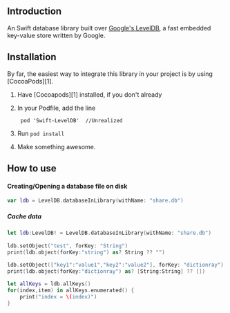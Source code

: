## Introduction

An Swift database library built over [Google's LevelDB](http://code.google.com/p/leveldb), a fast embedded key-value store written by Google.

## Installation

By far, the easiest way to integrate this library in your project is by using [CocoaPods][1].

1. Have [Cocoapods][1] installed, if you don't already
2. In your Podfile, add the line 

        pod 'Swift-LevelDB'  //Unrealized

3. Run `pod install`
4. Make something awesome.

## How to use

#### Creating/Opening a database file on disk

```Swift
var ldb = LevelDB.databaseInLibrary(withName: "share.db")
```

##### Cache data

```Swift
let ldb:LevelDB! = LevelDB.databaseInLibrary(withName: "share.db")
        
ldb.setObject("test", forKey: "String")
print(ldb.object(forKey:"string") as? String ?? "")
        
ldb.setObject(["key1":"value1","key2":"value2"], forKey: "dictionray")
print(ldb.object(forKey:"dictionray") as? [String:String] ?? [])

let allKeys = ldb.allKeys()
for(index,item) in allKeys.enumerated() {
    print("index = \(index)")
}

```




